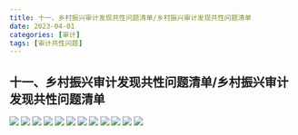 ```yaml
---
title: 十一、乡村振兴审计发现共性问题清单/乡村振兴审计发现共性问题清单
date: 2023-04-01
categories: [审计]
tags: [审计共性问题]
---
```

## 十一、乡村振兴审计发现共性问题清单/乡村振兴审计发现共性问题清单

![](https://img.richfan.site/audit/审计发现共性问题清单/十一、乡村振兴审计发现共性问题清单/乡村振兴审计发现共性问题清单112.webp)
![](https://img.richfan.site/audit/审计发现共性问题清单/十一、乡村振兴审计发现共性问题清单/乡村振兴审计发现共性问题清单113.webp)
![](https://img.richfan.site/audit/审计发现共性问题清单/十一、乡村振兴审计发现共性问题清单/乡村振兴审计发现共性问题清单114.webp)
![](https://img.richfan.site/audit/审计发现共性问题清单/十一、乡村振兴审计发现共性问题清单/乡村振兴审计发现共性问题清单115.webp)
![](https://img.richfan.site/audit/审计发现共性问题清单/十一、乡村振兴审计发现共性问题清单/乡村振兴审计发现共性问题清单116.webp)
![](https://img.richfan.site/audit/审计发现共性问题清单/十一、乡村振兴审计发现共性问题清单/乡村振兴审计发现共性问题清单117.webp)
![](https://img.richfan.site/audit/审计发现共性问题清单/十一、乡村振兴审计发现共性问题清单/乡村振兴审计发现共性问题清单118.webp)
![](https://img.richfan.site/audit/审计发现共性问题清单/十一、乡村振兴审计发现共性问题清单/乡村振兴审计发现共性问题清单119.webp)
![](https://img.richfan.site/audit/审计发现共性问题清单/十一、乡村振兴审计发现共性问题清单/乡村振兴审计发现共性问题清单120.webp)
![](https://img.richfan.site/audit/审计发现共性问题清单/十一、乡村振兴审计发现共性问题清单/乡村振兴审计发现共性问题清单121.webp)
![](https://img.richfan.site/audit/审计发现共性问题清单/十一、乡村振兴审计发现共性问题清单/乡村振兴审计发现共性问题清单122.webp)
![](https://img.richfan.site/audit/审计发现共性问题清单/十一、乡村振兴审计发现共性问题清单/乡村振兴审计发现共性问题清单123.webp)
